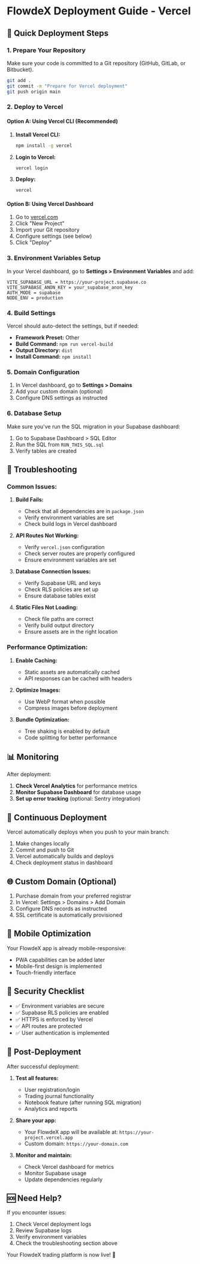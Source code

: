 # FlowdeX Deployment Guide - Vercel

## 🚀 Quick Deployment Steps

### 1. Prepare Your Repository

Make sure your code is committed to a Git repository (GitHub, GitLab, or Bitbucket).

```bash
git add .
git commit -m "Prepare for Vercel deployment"
git push origin main
```

### 2. Deploy to Vercel

#### Option A: Using Vercel CLI (Recommended)

1. **Install Vercel CLI:**
   ```bash
   npm install -g vercel
   ```

2. **Login to Vercel:**
   ```bash
   vercel login
   ```

3. **Deploy:**
   ```bash
   vercel
   ```

#### Option B: Using Vercel Dashboard

1. Go to [vercel.com](https://vercel.com)
2. Click "New Project"
3. Import your Git repository
4. Configure settings (see below)
5. Click "Deploy"

### 3. Environment Variables Setup

In your Vercel dashboard, go to **Settings > Environment Variables** and add:

```
VITE_SUPABASE_URL = https://your-project.supabase.co
VITE_SUPABASE_ANON_KEY = your_supabase_anon_key
AUTH_MODE = supabase
NODE_ENV = production
```

### 4. Build Settings

Vercel should auto-detect the settings, but if needed:

- **Framework Preset:** Other
- **Build Command:** `npm run vercel-build`
- **Output Directory:** `dist`
- **Install Command:** `npm install`

### 5. Domain Configuration

1. In Vercel dashboard, go to **Settings > Domains**
2. Add your custom domain (optional)
3. Configure DNS settings as instructed

### 6. Database Setup

Make sure you've run the SQL migration in your Supabase dashboard:

1. Go to Supabase Dashboard > SQL Editor
2. Run the SQL from `RUN_THIS_SQL.sql`
3. Verify tables are created

## 🔧 Troubleshooting

### Common Issues:

1. **Build Fails:**
   - Check that all dependencies are in `package.json`
   - Verify environment variables are set
   - Check build logs in Vercel dashboard

2. **API Routes Not Working:**
   - Verify `vercel.json` configuration
   - Check server routes are properly configured
   - Ensure environment variables are set

3. **Database Connection Issues:**
   - Verify Supabase URL and keys
   - Check RLS policies are set up
   - Ensure database tables exist

4. **Static Files Not Loading:**
   - Check file paths are correct
   - Verify build output directory
   - Ensure assets are in the right location

### Performance Optimization:

1. **Enable Caching:**
   - Static assets are automatically cached
   - API responses can be cached with headers

2. **Optimize Images:**
   - Use WebP format when possible
   - Compress images before deployment

3. **Bundle Optimization:**
   - Tree shaking is enabled by default
   - Code splitting for better performance

## 📊 Monitoring

After deployment:

1. **Check Vercel Analytics** for performance metrics
2. **Monitor Supabase Dashboard** for database usage
3. **Set up error tracking** (optional: Sentry integration)

## 🔄 Continuous Deployment

Vercel automatically deploys when you push to your main branch:

1. Make changes locally
2. Commit and push to Git
3. Vercel automatically builds and deploys
4. Check deployment status in dashboard

## 🌐 Custom Domain (Optional)

1. Purchase domain from your preferred registrar
2. In Vercel: Settings > Domains > Add Domain
3. Configure DNS records as instructed
4. SSL certificate is automatically provisioned

## 📱 Mobile Optimization

Your FlowdeX app is already mobile-responsive:
- PWA capabilities can be added later
- Mobile-first design is implemented
- Touch-friendly interface

## 🔐 Security Checklist

- ✅ Environment variables are secure
- ✅ Supabase RLS policies are enabled
- ✅ HTTPS is enforced by Vercel
- ✅ API routes are protected
- ✅ User authentication is implemented

## 🎉 Post-Deployment

After successful deployment:

1. **Test all features:**
   - User registration/login
   - Trading journal functionality
   - Notebook feature (after running SQL migration)
   - Analytics and reports

2. **Share your app:**
   - Your FlowdeX app will be available at: `https://your-project.vercel.app`
   - Custom domain: `https://your-domain.com`

3. **Monitor and maintain:**
   - Check Vercel dashboard for metrics
   - Monitor Supabase usage
   - Update dependencies regularly

## 🆘 Need Help?

If you encounter issues:
1. Check Vercel deployment logs
2. Review Supabase logs
3. Verify environment variables
4. Check the troubleshooting section above

Your FlowdeX trading platform is now live! 🚀